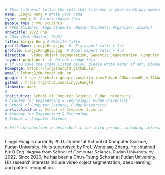 ```yaml
---
# This file must follow the rule that filename is year-month-day-name.md .
name: Lingyi Hong # Write your name
type: people #  Do not change this
people_type : PhD Students
# [PhD Students, EngD Students, Master Students, Organizer, Alumni]
showtitle: 2022 PhD
# 20XX [PhD, Master, EngD]
title: Lingyi Hong # Website Title
profileName: LingyiHong.jpg  #  Fix aspect ratio = 1:1
profile: LingyiHongBig.jpg  # About aspect ratio = 4:3
direction : Video Object Segmentation, Semantic Segmentation, Computer Vision
layout: peoplepost  #  Do not change this
# if you have the items listed below, please write here; if not, please write None.
homepage: https://lingyihongfd.github.io/
email: lyhong22@m.fudan.edu.cn
google : https://scholar.google.com/citations?hl=zh-CN&user=wHh_m_IAAAAJ&view_op=list_works&gmla=AJsN-F6qX001pRMTlY1RIK7_f4kBrhQJi-f7ZwwuqGEW1GNoK6N_W782gLconjF2J6DqFzJQ6RN_GsVQ38u6my_rU9FHQKmoOfjhR5WnO8RzlzChj-nWIn8
github : https://github.com/LingyiHongfd
linkedin: None
# 
institution: School of Computer Science, Fudan University
# Academy for Engineering & Technology, Fudan University
# School of Computer Science, Fudan University
institutionShort: School of Computer Science
# Academy for Engineering & Technology
# School of Computer Science

# Self-introduction is described in the third person, including information such as educational experience(B/M/P), graduation career development 
---
```


Lingyi Hong is currently Ph.D. student at School of Computer Science, Fudan University. He is supervised by Prof. Wenqiang Zhang. He obtained his B.Eng. degree from  School of Computer Science, Fudan University by 2022. Since 2020, he has been a Chun-Tsung Scholar at Fudan University. His research interests include video object segmentation, deep learning, and pattern recognition.
 

